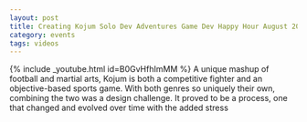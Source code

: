 ```yaml
---
layout: post
title: Creating Kojum Solo Dev Adventures Game Dev Happy Hour August 2023 Monthly
category: events
tags: videos
---
```


{% include _youtube.html id=B0GvHfhImMM %}
A unique mashup of football and martial arts, Kojum is both a competitive fighter and an objective-based sports game. With both genres so uniquely their own, combining the two was a design challenge. It proved to be a process, one that changed and evolved over time with the added stress
